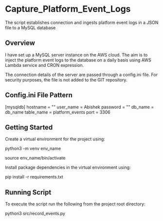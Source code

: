 # Capture_Platform_Event_Logs
The script establishes connection and ingests platform event logs in a JSON file to a MySQL database

## Overview

I have set up a MySQL server instance on the AWS cloud. The aim is to inject the platform event logs to the database on a daily basis using AWS Lambda service and CRON expression. 

The connection details of the server are passed through a config.ini file. For security purposes, the file is not added to the GIT repository.

## Config.ini File Pattern

[mysqldb]
hostname = ""
user_name = Abishek
password = ""
db_name = db_name
table_name = platform_events
port = 3306

## Getting Started

Create a virtual environment for the project using:

python3 -m venv env_name

source env_name/bin/activate


Install package dependencies in the virtual environment using:

pip install -r requirements.txt


## Running Script

To execute the script run the following from the project root directory:

python3 src/record_events.py


